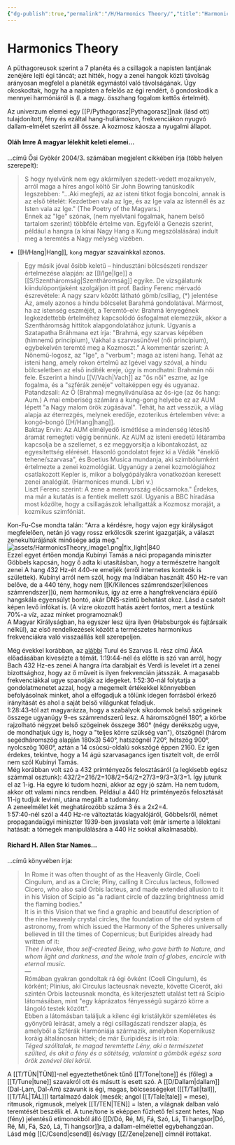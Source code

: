 ```yaml
---
{"dg-publish":true,"permalink":"/H/Harmonics Theory/","title":"Harmonics Theory","tags":["Englishtexttranslated"],"created":"2024-04-22T12:54","updated":"2025-09-28T21:29"}
---
```



# Harmonics Theory

A püthagoreusok szerint a 7 planéta és a csillagok a napisten lantjának zenéjére lejti égi táncát; azt hitték, hogy a zenei hangok közti távolság arányosan megfelel a planéták egymástól való távolságának. Úgy okoskodtak, hogy ha a napisten a felelős az égi rendért, ő gondoskodik a mennyei harmóniáról is (l. a magy. összhang fogalom kettős értelmét).  

Az univerzum elemei egy [[P/Pythagorasz\|Pythagorasz]]nak (lásd ott) tulajdonított, fény és ezáltal hang-hullámokon, frekvenciákon nyugvó dallam-elmélet szerint áll össze. A kozmosz káosza a nyugalmi állapot.  

#### Oláh Imre A magyar lélekhit keleti elemei...

...című Ősi Gyökér 2004/3. számában megjelent cikkében írja (több helyen szerepelt):  
> S hogy nyelvünk nem egy akármilyen szedett-vedett mozaiknyelv, arról maga a híres angol költő Sir John Bowring tanúskodik legszebben: "...Aki megfejti, az az isteni titkot fogja boncolni, annak is az első tételét: Kezdetben vala az Ige, és az Ige vala az istennél és az Isten vala az Ige." (The Poetry of the Magyars.)  
> Ennek az "Ige" szónak, (nem nyelvtani fogalmak, hanem belső tartalom szerint) többféle értelme van. Egyfelől a Genezis szerint, például a hangra (a kínai Nagy Hang a Kung megszólalására) indult meg a teremtés a Nagy mélység vizében.  
- [[H/Hang\|Hang]], `kong` magyar szavainkkal azonos.

> Egy másik jóval ősibb keletű – hindusztáni bölcsészeti rendszer értelmezése alapján: az [[I/Ige\|Ige]] a [[S/Szentháromság\|Szentháromság]] egyike. De vizsgálatunk kiindulópontjaként szolgáljon itt prof. Badiny Ferenc mérvadó észrevétele: A nagy szarv között látható gömb/csillag, (\*) jelentése Áz, amely azonos a hindu bölcselet Barahmá gondolatával. Mármost, ha az istenség eszméjét, a Teremtő-elv: Brahmá lényegének legkezdettebb értelméhez kapcsolódó ősfogalmat elemezzük, akkor a Szentháromság hittitok alapgondolatához jutunk. Ugyanis a Szatapatha Bráhmana ezt írja: "Brahmá, egy szarvas képében (hímnemű princípium), Vakhal a szarvasünővel (női princípium), egybekelvén teremté meg a Kozmoszt." A kommentár szerint: A Nőnemű-logosz, az "Ige", a "verbum"; maga az isteni hang. Tehát az isteni hang, amely rokon értelmű az Igével vagy szóval, a hindu bölcseletben az első indíték ereje, úgy is mondhatni: Brahmán női fele. Eszerint a hindu [[V/Vach\|Vach]] az "ős női" eszme, az Ige fogalma, és a "szférák zenéje" voltaképpen egy és ugyanaz.  
> Patandzsali: Az Ő (Brahma) megnyilvánulása az ős-ige (az ős hang: Aum.) A mai emberiség számára a kung-gong helyébe ez az AUM lépett "a Nagy malom örök zúgásával". Tehát, ha azt vesszük, a világ alapja az éterrezgés, melynek eredője, ezoterikus értelemben véve: a kongó-bongó [[H/Hang\|hang]].  
> Baktay Ervin: Az AUM elmélyedő ismétlése a mindenség létesítő áramát remegteti végig bennünk. Az AUM az isteni eredetű létáramba kapcsolja be a szellemet, s ez meggyorsítja a kibontakozást, az egyesítettség elérését. Hasonló gondolatot fejez ki a Védák "éneklő tehene/szarvasa", és Boetius Musica mundanja, aki szimbólumként értelmezte a zenei kozmológiát. Ugyanúgy a zenei kozmológiához csatlakozott Kepler is, mikor a bolygópályákra vonatkozóan keresett zenei analógiát. (Harmonices mundi. Libri v.)  
> Liszt Ferenc szerint: A zene a mennyország előcsarnoka." Érdekes, ma már a kutatás is a fentiek mellett szól. Ugyanis a BBC híradása most közölte, hogy a csillagászok lehallgatták a Kozmosz moraját, a kozmikus szimfóniát.  

Kon-Fu-Cse mondta talán: "Arra a kérdésre, hogy vajon egy királyságot megfelelően, netán jó vagy rossz erkölcsök szerint igazgatják, a választ zenekultúrájának minősége adja meg."  
![assets/HarmonicsTheory_image1.png|fix_light|840](/img/user/H/assets/HarmonicsTheory_image1.png)  
Ezzel egyet értően mondja Kubínyi Tamás a náci propaganda miniszter Göbbels kapcsán, hogy ő adta ki utasításban, hogy a természetre hangolt zenei A hang 432 Hz-ét 440-re emeljék (erről internetes konteók is születtek). Kubínyi arról nem szól, hogy ma Indiában használt 450 Hz-re van belőve, de a 440 tény, hogy nem [[K/Kilences számrendszer\|kilences számrendszer]]ű, nem harmonikus, így az erre a hangfrekvenciára épülő hangskála egyensúlyt bontó, akár DNS-szintű behatást okoz. Lásd a csatolt képen levő infókat is. (A vízre okozott hatás azért fontos, mert a testünk 70%-a víz, azaz minket programoznak!)  
A Magyar Királyságban, ha egyszer lesz újra ilyen (Habsburgok és fajtársaik nélkül), az első rendelkezések között a természetes harmonikus frekvenciákra való visszaállás kell szerepeljen.  

Még évekkel korábban, az [alábbi](https://youtu.be/aeRDLskUSZM) Turul és Szarvas II. rész című ÁKA előadásában kivesézte a témát. 1:19:44-nél és előtte is szó van arról, hogy Bach 432 Hz-es zenei A hangra írta darabjait és Verdi is levelet írt a zenei bizottsághoz, hogy az ő műveit is ilyen frekvencián játsszák. A magasabb frekvenciákkal ugye spanolják az idegeket. 1:52:30-nál folytatja a gondolatmenetet azzal, hogy a megemelt értékekkel könnyebben befolyásolnak minket, ahol a elfogadjuk a tőlünk idegen forrásból érkező irányítását és ahol a saját belső világunkat feladjuk.  
1:28:43-tól azt magyarázza, hogy a szabályok síkodomok belső szögeinek összege ugyanúgy 9-es számrendszerű lesz. A háromszögnél 180°, a körbe rajzolható négyzet belső szögeinek összege 360° (négy derékszög ugye, de mondhatjuk úgy is, hogy a "teljes körre szükség van"), ötszögnél (három segédháromszög alapján 180x3) 540°, hatszögnél 720°, hétszög 900°, nyolcszög 1080°, aztán a 14 csúcsú-oldalú sokszögé éppen 2160. Ez igen érdekes, tekintve, hogy a 14 ágú szarvasagancs igen tisztelt volt, de erről nem szól Kubínyi Tamás.  
Még korábban volt szó a 432 prímtényezős felosztásáról (a legkisebb egész számmal osztunk): 432/2=216/2=108/2=54/2=27/3=9/3=3/3=1. Így jutunk el az 1-ig. Ha egyre ki tudom hozni, akkor az egy jó szám. Ha nem tudom, akkor ott valami nincs rendben. Például a 440 Hz prímtényezős felosztását 11-ig tudjuk levinni, utána megállt a tudomány.  
A zeneelmélet két meghatározóbb száma 3 és a 2x2=4.  
1:57:40-nél szól a 440 Hz-re változtatás kiagyalójáról, Göbbelsről, német propagandaügyi miniszter 1939-ben javaslata volt (már ismerte a lélektani hatását: a tömegek manipulálására a 440 Hz sokkal alkalmasabb).  

#### Richard H. Allen Star Names...

...című könyvében írja:
> In Rome it was often thought of as the Heavenly Girdle, Coeli Cingulum, and as a Circle; Pliny, calling it Circulus lacteus, followed Cicero, who also said Orbis lacteus, and made extended allusion to it in his Vision of Scipio as "a radiant circle of dazzling brightness amid the flaming bodies."  
> It is in this Vision that we find a graphic and beautiful description of the nine heavenly crystal circles, the foundation of the old system of astronomy, from which issued the Harmony of the Spheres universally believed in till the times of Copernicus; but Euripides already had written of it:  
> *Thee I invoke, thou self-created Being, who gave birth to Nature, and whom light and darkness, and the whole train of globes, encircle with eternal music.*  
> —  
> Rómában gyakran gondoltak rá égi övként (Coeli Cingulum), és körként; Plinius, aki Circulus lacteusnak nevezte, követte Cicerót, aki szintén Orbis lacteusnak mondta, és kiterjesztett utalást tett rá Scipio látomásában, mint "egy káprázatos fényességű sugárzó körre a lángoló testek között".  
> Ebben a látomásban találjuk a kilenc égi kristálykör szemléletes és gyönyörű leírását, amely a régi csillagászati rendszer alapja, és amelyből a Szférák Harmóniája származik, amelyben Kopernikusz koráig általánosan hittek; de már Euripidész is írt róla:  
> *Téged szólítalak, te magad teremtette Lény, aki a természetet szülted, és akit a fény és a sötétség, valamint a gömbök egész sora örök zenével ölel körül*.  

A [[T/TÜN\|TÜN]]-nel egyeztethetőnek tűnő [[T/Tone\|tone]] és (főleg) a [[T/Tune\|tune]] szavakról ott és másutt is esett szó. A [[D/Dallam\|dallam]] (Dal-Lam, Dal-Am) szavunk is égi, magas, bölcsességeket ([[T/Tall\|tall]], [[T/TÁL\|TÁL]]) tartalmazó dalok (mesék; angol [[T/Tale\|tale]] = mese), ritmusok, rigmusok, melyek [[T/TEN\|TEN]] = Isten, a világnak dalban való teremtését beszélik el. A tune/tone is eképpen fűzhető fel szent hetes, Nap (fény) jelentésű etimonokból álló [[D/Dó, Ré, Mi, Fá, Szó, Lá, Ti hangsor\|Dó, Ré, Mi, Fá, Szó, Lá, Ti hangsor]]ra, a dallam-elmélettel egybehangzóan.  
Lásd még [[C/Csend\|csend]] és/vagy [[Z/Zene\|zene]] címnél írottakat.  